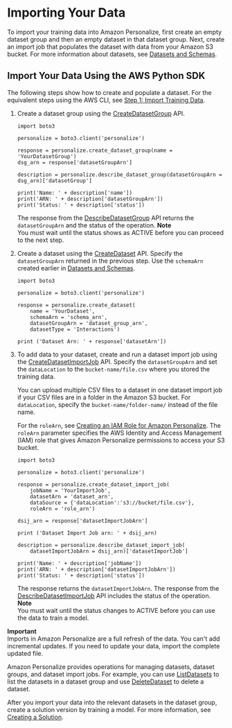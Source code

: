 # Importing Your Data<a name="data-prep-importing"></a>

To import your training data into Amazon Personalize, first create an empty dataset group and then an empty dataset in that dataset group\. Next, create an import job that populates the dataset with data from your Amazon S3 bucket\. For more information about datasets, see [Datasets and Schemas](how-it-works-dataset-schema.md)\.

## Import Your Data Using the AWS Python SDK<a name="python-import-ex"></a>

The following steps show how to create and populate a dataset\. For the equivalent steps using the AWS CLI, see [Step 1: Import Training Data](getting-started-cli.md#gs-create-ds)\.

1. Create a dataset group using the [CreateDatasetGroup](API_CreateDatasetGroup.md) API\.

   ```
   import boto3
   
   personalize = boto3.client('personalize')
   
   response = personalize.create_dataset_group(name = 'YourDatasetGroup')
   dsg_arn = response['datasetGroupArn']
   
   description = personalize.describe_dataset_group(datasetGroupArn = dsg_arn)['datasetGroup']
   
   print('Name: ' + description['name'])
   print('ARN: ' + description['datasetGroupArn'])
   print('Status: ' + description['status'])
   ```

   The response from the [DescribeDatasetGroup](API_DescribeDatasetGroup.md) API returns the `datasetGroupArn` and the status of the operation\.
**Note**  
You must wait until the status shows as ACTIVE before you can proceed to the next step\.

1. Create a dataset using the [CreateDataset](API_CreateDataset.md) API\. Specify the `datasetGroupArn` returned in the previous step\. Use the `schemaArn` created earlier in [Datasets and Schemas](how-it-works-dataset-schema.md)\.

   ```
   import boto3
   
   personalize = boto3.client('personalize')
   
   response = personalize.create_dataset(
       name = 'YourDataset',
       schemaArn = 'schema_arn',
       datasetGroupArn = 'dataset_group_arn',
       datasetType = 'Interactions')
   
   print ('Dataset Arn: ' + response['datasetArn'])
   ```

1. To add data to your dataset, create and run a dataset import job using the [CreateDatasetImportJob](API_CreateDatasetImportJob.md) API\. Specify the `datasetGroupArn` and set the `dataLocation` to the `bucket-name/file.csv` where you stored the training data\. 

   You can upload multiple CSV files to a dataset in one dataset import job if your CSV files are in a folder in the Amazon S3 bucket\. For `dataLocation`, specify the `bucket-name/folder-name/` instead of the file name\.

   For the `roleArn`, see [Creating an IAM Role for Amazon Personalize](aws-personalize-set-up-permissions.md#set-up-create-role-with-permissions)\. The `roleArn` parameter specifies the AWS Identity and Access Management \(IAM\) role that gives Amazon Personalize permissions to access your S3 bucket\.

   ```
   import boto3
   
   personalize = boto3.client('personalize')
   
   response = personalize.create_dataset_import_job(
       jobName = 'YourImportJob',
       datasetArn = 'dataset_arn',
       dataSource = {'dataLocation':'s3://bucket/file.csv'},
       roleArn = 'role_arn')
   
   dsij_arn = response['datasetImportJobArn']
   
   print ('Dataset Import Job arn: ' + dsij_arn)
   
   description = personalize.describe_dataset_import_job(
       datasetImportJobArn = dsij_arn)['datasetImportJob']
   
   print('Name: ' + description['jobName'])
   print('ARN: ' + description['datasetImportJobArn'])
   print('Status: ' + description['status'])
   ```

   The response returns the `datasetImportJobArn`\. The response from the [DescribeDatasetImportJob](API_DescribeDatasetImportJob.md) API includes the status of the operation\.
**Note**  
You must wait until the status changes to ACTIVE before you can use the data to train a model\.

**Important**  
Imports in Amazon Personalize are a full refresh of the data\. You can't add incremental updates\. If you need to update your data, import the complete updated file\.

Amazon Personalize provides operations for managing datasets, dataset groups, and dataset import jobs\. For example, you can use [ListDatasets](API_ListDatasets.md) to list the datasets in a dataset group and use [DeleteDataset](API_DeleteDataset.md) to delete a dataset\.

After you import your data into the relevant datasets in the dataset group, create a solution version by training a model\. For more information, see [Creating a Solution](training-deploying-solutions.md)\.